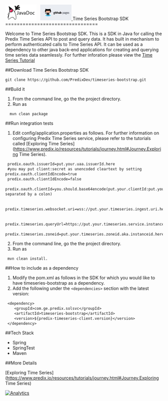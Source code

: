 <a href="http://predixdev.github.io/timeseries-bootstrap/javadocs/index.html" target="_blank" >
	<img height="50px" width="100px" src="images/javadoc.png" alt="view javadoc"></a>
&nbsp;
<a href="http://predixdev.github.io/timeseries-bootstrap" target="_blank">
	<img height="50px" width="100px" src="images/pages.jpg" alt="view github pages">
</a>
Time Series Bootstrap SDK
================================

Welcome to Time Series Bootstrap SDK. This is a SDK in Java for calling the Predix Time Series API to post and query data. It has built in mechanism to perform authenticated calls to Time Series API. It can be used as a dependency to other java back-end applications for creating and querying time series data seamlessly. 
For further inforation please view the [Time Series Tutorial](https://www.predix.io/resources/tutorials/journey.html#1612)

##Download Time Series Bootstrap SDK

```
git clone https://github.com/PredixDev/timeseries-bootstrap.git
```

##Build it

1. From the command line, go the the project directory.
2. Run as

```
  mvn clean package
```

##Run integration tests

1. Edit config/application.properties as follows. For further information on configuring Predix Time Series service, please refer to the tutorials called [Exploring Time Series](https://www.predix.io/resources/tutorials/journey.html#Journey.Exploring Time Series).

```
 predix.oauth.issuerId=put.your.uaa.issuerId.here
 #you may put client:secret as unencoded cleartext by setting predix.oauth.clientIdEncode=true
 predix.oauth.clientIdEncode=false
 predix.oauth.clientId=you.should.base64encode(put.your.clientId:put.your.clientSecret separated by a colon)  

 predix.timeseries.websocket.uri=wss://put.your.timeseries.ingest.uri.here/v1/stream/messages

 predix.timeseries.queryUrl=https://put.your.timeseries.service.instance.here/v1/datapoints
 predix.timeseries.zoneid=put.your.timeseries.zoneid.aka.instanceid.here
```

2. From the command line, go the the project directory.
3. Run as 

``` 
 mvn clean install.
```

##How to include as a dependency
1. Modify the pom.xml as follows in the SDK for which you would like to have timeseries-bootstrap as a dependency.
2. Add the following under the ```<dependencies>``` section with the latest version:
```
 <dependency>
	<groupId>com.ge.predix.solsvc</groupId>
	<artifactId>timeseries-bootstrap</artifactId>
	<version>${predix-timeseries-client.version}</version>
 </dependency>
 ```
 
##Tech Stack

 - Spring
 - SpringTest
 - Maven
 
##More Details
 
 [Exploring Time Series](https://www.predix.io/resources/tutorials/journey.html#Journey.Exploring Time Series)

[![Analytics](https://ga-beacon.appspot.com/UA-82773213-1/timeseries-bootstrap/readme?pixel)](https://github.com/PredixDev)
